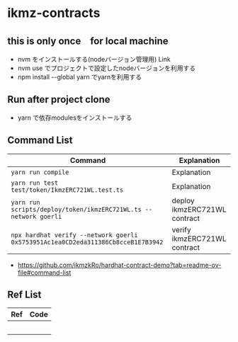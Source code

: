 # ikmz-contracts

## this is only once　for local machine
- nvm をインストールする(nodeバージョン管理用) Link
- nvm use でプロジェクトで設定したnodeバージョンを利用する
- npm install --global yarn でyarnを利用する

## Run after project clone
- yarn で依存modulesをインストールする

## Command List
| Command | Explanation |
| ---- | ---- |
| `yarn run compile` | Explanation |
| `yarn run test test/token/IkmzERC721WL.test.ts` | Explanation |
| `yarn run scripts/deploy/token/ikmzERC721WL.ts --network goerli` | deploy ikmzERC721WL contract |
| `npx hardhat verify --network goerli 0x5753951Ac1ea0CD2eda311386Cb8cceB1E7B3942` | verify ikmzERC721WL contract |

- https://github.com/ikmzkRo/hardhat-contract-demo?tab=readme-ov-file#command-list

## Ref List
| Ref | Code |
| ---- | ---- |
|  |  |
|  |  |
|  |  |
|  |  |
|  |  |

